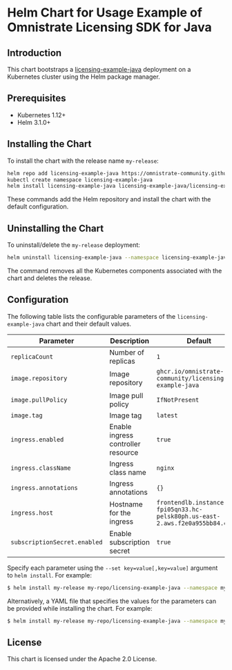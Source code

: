 # Helm Chart for Usage Example of Omnistrate Licensing SDK for Java

## Introduction

This chart bootstraps a [licensing-example-java](https://github.com/omnistrate-community/licensing-example-java) deployment on a Kubernetes cluster using the Helm package manager.

## Prerequisites

- Kubernetes 1.12+
- Helm 3.1.0+

## Installing the Chart

To install the chart with the release name `my-release`:

```bash
helm repo add licensing-example-java https://omnistrate-community.github.io/licensing-example-java
kubectl create namespace licensing-example-java 
helm install licensing-example-java licensing-example-java/licensing-example-java --namespace licensing-example-java
```

These commands add the Helm repository and install the chart with the default configuration.

## Uninstalling the Chart

To uninstall/delete the `my-release` deployment:

```bash
helm uninstall licensing-example-java --namespace licensing-example-java
```

The command removes all the Kubernetes components associated with the chart and deletes the release.

## Configuration

The following table lists the configurable parameters of the `licensing-example-java` chart and their default values.

| Parameter                | Description                                     | Default                                                 |
|--------------------------|-------------------------------------------------|---------------------------------------------------------|
| `replicaCount`           | Number of replicas                              | `1`                                                     |
| `image.repository`       | Image repository                                | `ghcr.io/omnistrate-community/licensing-example-java`   |
| `image.pullPolicy`       | Image pull policy                               | `IfNotPresent`                                          |
| `image.tag`              | Image tag                                       | `latest`                                                |
| `ingress.enabled`        | Enable ingress controller resource              | `true`                                                  |
| `ingress.className`      | Ingress class name                              | `nginx`                                                 |
| `ingress.annotations`    | Ingress annotations                             | `{}`                                                    |
| `ingress.host`           | Hostname for the ingress                        | `frontendlb.instance-fpi05qn33.hc-pelsk80ph.us-east-2.aws.f2e0a955bb84.cloud` |
| `subscriptionSecret.enabled` | Enable subscription secret                | `true`                                                  |

Specify each parameter using the `--set key=value[,key=value]` argument to `helm install`. For example:

```bash
$ helm install my-release my-repo/licensing-example-java --namespace my-namespace --set replicaCount=2
```

Alternatively, a YAML file that specifies the values for the parameters can be provided while installing the chart. For example:

```bash
$ helm install my-release my-repo/licensing-example-java --namespace my-namespace -f values.yaml
```

## License

This chart is licensed under the Apache 2.0 License.
